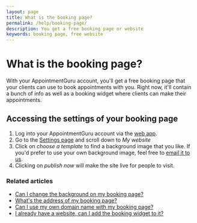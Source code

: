 ```yaml
---
layout: page
title: What is the booking page?
permalink: /help/booking-page/
description: You get a free booking page or website
keywords: booking page, free website
---
```


# What is the booking page?

With your AppointmentGuru account, you'll get a free booking page that your clients can use to book appointments with you. Right now, it'll contain a bunch of info as well as a booking widget where clients can make their appointments.

## Accessing the settings of your booking page

1. Log into your AppointmentGuru account via the [web app](https://portal.appointmentguru.co/#/login).
2. Go to the [Settings page](http://portal.appointmentguru.co/#/settings) and scroll down to *My website*
3. Click on *choose a template* to find a background image that you like. If you'd prefer to use your own background image, feel free to [email it to us](mailto:support@appointmentguru.co).
4. Clicking on *publish now* will make the site live for people to visit.

### Related articles

* [Can I change the background on my booking page?](change-background)
* [What's the address of my booking page?](address-of-booking-page)
* [Can I use my own domain name with my booking page?](use-domain-name)
* [I already have a website, can I add the booking widget to it?](booking-widget)
